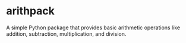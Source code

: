 # arithpack

A simple Python package that provides basic arithmetic operations like addition, subtraction, multiplication, and division.